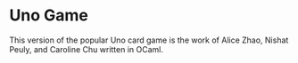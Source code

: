 # Uno Game

This version of the popular Uno card game is the work of Alice Zhao, Nishat Peuly, and Caroline Chu written in OCaml.
